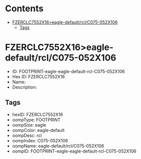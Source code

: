 



Contents
========

* [FZERCLC7552X16>eagle-default/rcl/C075-052X106](#fzerclc7552x16eagle-defaultrclc075-052x106)
	* [Tags](#tags)

# FZERCLC7552X16>eagle-default/rcl/C075-052X106

- ID: FOOTPRINT-eagle-eagle-default-rcl-C075-052X106
- Hex ID: FZERCLC7552X16
- Name: 
- Description: 

## Tags

- hexID: FZERCLC7552X16
- oompType: FOOTPRINT
- oompSize: eagle
- oompColor: eagle-default
- oompDesc: rcl
- oompIndex: C075-052X106
- oompName: eagle-default/rcl/C075-052X106
- oompID: FOOTPRINT-eagle-eagle-default-rcl-C075-052X106
